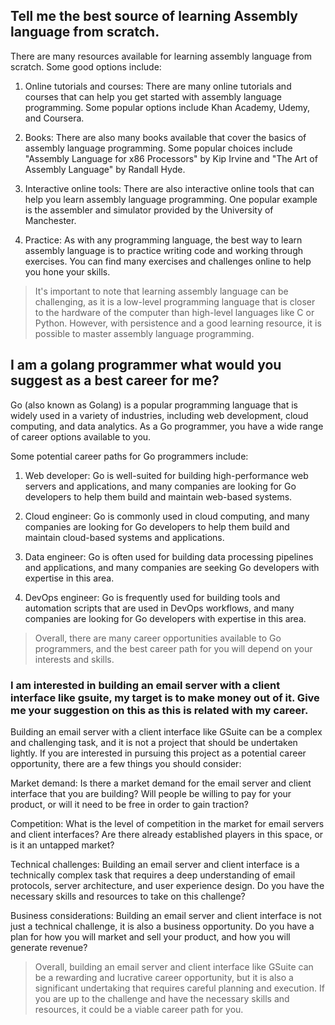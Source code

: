 ## Tell me the best source of learning Assembly language from scratch.

There are many resources available for learning assembly language from scratch. Some good options include:

1. Online tutorials and courses: There are many online tutorials and courses that can help you get started with assembly language programming. Some popular options include Khan Academy, Udemy, and Coursera.

2. Books: There are also many books available that cover the basics of assembly language programming. Some popular choices include "Assembly Language for x86 Processors" by Kip Irvine and "The Art of Assembly Language" by Randall Hyde.

3. Interactive online tools: There are also interactive online tools that can help you learn assembly language programming. One popular example is the assembler and simulator provided by the University of Manchester.

4. Practice: As with any programming language, the best way to learn assembly language is to practice writing code and working through exercises. You can find many exercises and challenges online to help you hone your skills.

> It's important to note that learning assembly language can be challenging, as it is a low-level programming language that is closer to the hardware of the computer than high-level languages like C or Python. However, with persistence and a good learning resource, it is possible to master assembly language programming.

## I am a golang programmer what would you suggest  as a best career for me?

Go (also known as Golang) is a popular programming language that is widely used in a variety of industries, including web development, cloud computing, and data analytics. As a Go programmer, you have a wide range of career options available to you.

Some potential career paths for Go programmers include:

1. Web developer: Go is well-suited for building high-performance web servers and applications, and many companies are looking for Go developers to help them build and maintain web-based systems.

2. Cloud engineer: Go is commonly used in cloud computing, and many companies are looking for Go developers to help them build and maintain cloud-based systems and applications.

3. Data engineer: Go is often used for building data processing pipelines and applications, and many companies are seeking Go developers with expertise in this area.

4. DevOps engineer: Go is frequently used for building tools and automation scripts that are used in DevOps workflows, and many companies are looking for Go developers with expertise in this area.

> Overall, there are many career opportunities available to Go programmers, and the best career path for you will depend on your interests and skills.

### I am interested in building an email server with a client interface like gsuite, my target is to make money out of it. Give me your suggestion on this as this is related with my career.

Building an email server with a client interface like GSuite can be a complex and challenging task, and it is not a project that should be undertaken lightly. If you are interested in pursuing this project as a potential career opportunity, there are a few things you should consider:

Market demand: Is there a market demand for the email server and client interface that you are building? Will people be willing to pay for your product, or will it need to be free in order to gain traction?

Competition: What is the level of competition in the market for email servers and client interfaces? Are there already established players in this space, or is it an untapped market?

Technical challenges: Building an email server and client interface is a technically complex task that requires a deep understanding of email protocols, server architecture, and user experience design. Do you have the necessary skills and resources to take on this challenge?

Business considerations: Building an email server and client interface is not just a technical challenge, it is also a business opportunity. Do you have a plan for how you will market and sell your product, and how you will generate revenue?

> Overall, building an email server and client interface like GSuite can be a rewarding and lucrative career opportunity, but it is also a significant undertaking that requires careful planning and execution. If you are up to the challenge and have the necessary skills and resources, it could be a viable career path for you.
